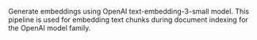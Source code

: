 Generate embeddings using OpenAI text-embedding-3-small model. This pipeline is used for embedding text chunks during document indexing for the OpenAI model family.
